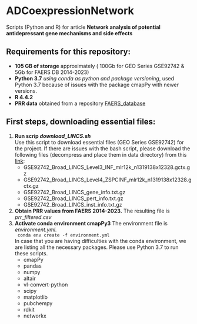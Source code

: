 # ADCoexpressionNetwork
Scripts (Python and R) for article <b>Network analysis of potential antidepressant gene mechanisms and side effects </b>

## Requirements for this repository:
<ul>
  <li> <b>105 GB of storage</b> approximately ( 100Gb for GEO Series GSE92742 & 5Gb for FAERS DB 2014-2023)
  </li>
  <li> <b>Python 3.7</b> <i>using conda as python and package versioning</i>,  used Python 3.7 because of issues with the package cmapPy with newer versions. 
  </li>
  <li> <b>R 4.4.2</b>
  </li>
  <li> <b>PRR data</b> obtained from a repository  <a href="https://github.com/TAKMU/FAERS"> FAERS_database </a>
  </li>
</ul>

## First steps, downloading essential files:
<ol>
  <li> <b>Run scrip <i>download_LINCS.sh</i></b> </br> Use this script to download essential files (GEO Series GSE92742) for the project. If there are issues with the bash script, please download the following files (decompress and place them in data directory) from this <a href="https://www.ncbi.nlm.nih.gov/geo/query/acc.cgi?acc=GSE92742">link</a>:
    <ul>
      <li>GSE92742_Broad_LINCS_Level3_INF_mlr12k_n1319138x12328.gctx.gz</li>
      <li>GSE92742_Broad_LINCS_Level4_ZSPCINF_mlr12k_n1319138x12328.gctx.gz</li>
      <li>GSE92742_Broad_LINCS_gene_info.txt.gz</li>
      <li>GSE92742_Broad_LINCS_pert_info.txt.gz</li>
      <li>GSE92742_Broad_LINCS_inst_info.txt.gz</li>
    </ul>
  </li>
  <li> <b>Obtain PRR values from FAERS 2014-2023.</b> The resulting file is <i>prr_filtered.csv</i>
  </li>
  <li> <b>Activate conda environment cmapPy3</b> The environment file is <i>environment.yml.</i></br>
    <code> conda env create -f environment.yml </code>
    </br>In case that you are having difficulties with the conda environment, we are listing all the necessary packages. Please use Python 3.7 to run these scripts. 
    <ul>
      <li>cmapPy</li>
      <li>pandas</li>
      <li>numpy</li>
      <li>altair</li>
      <li>vl-convert-python</li>
      <li>scipy</li>
      <li>matplotlib</li>
      <li>pubchempy</li>
      <li>rdkit</li>
      <li>networkx</li>
    </ul>
  </li>
</ol>
